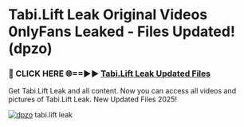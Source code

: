 # Tabi.Lift Leak Original Videos 0nlyFans Leaked - Files Updated! (dpzo)

<h3>🔴 CLICK HERE 🌐==►► <a href="https://tinyurl.com/ms9xzufz" rel="nofollow">Tabi.Lift Leak Updated Files</a></h3>

Get Tabi.Lift Leak and all content. Now you can access all videos and pictures of Tabi.Lift Leak. New Updated Files 2025!

[![dpzo](https://i.imgur.com/PQ7UWWw.gif)](https://tinyurl.com/ms9xzufz)
tabi.lift leak